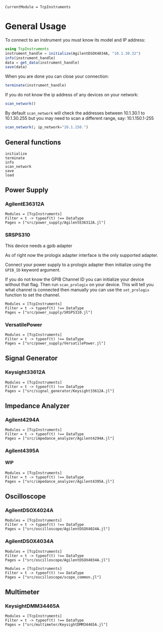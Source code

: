```@meta
CurrentModule = TcpInstruments
```

# General Usage

To connect to an instrument you must know its model and
IP address:

```julia
using TcpInstruments
instrument_handle = initialize(AgilentDSOX4034A, "10.1.30.32")
info(instrument_handle)
data = get_data(instrument_handle)
save(data)
```
When you are done you can close your connection:
```julia
terminate(instrument_handle)
```

If you do not know the ip address of any devices on your network:
```julia
scan_network()
```

By default `scan_network` will check the addresses between
10.1.30.1 to 10.1.30.255 but you may need to scan a different range,
say: 10.1.150.1-255
```julia
scan_network(; ip_network="10.1.150.")
```

## General functions
```@docs
initialize
terminate
info
scan_network
save
load
```

## Power Supply
### AgilentE36312A
```@autodocs
Modules = [TcpInstruments]
Filter = t -> typeof(t) !== DataType
Pages = ["src/power_supply/AgilentE36312A.jl"]
```
### SRSPS310
This device needs a gpib adapter

As of right now the prologix adapter interface is the only
supported adapter.

Connect your power supply to a prologix adapter then
initialize using the `GPIB_ID` keyword argument.

If you do not know the GPIB Channel ID you can initialize
your device without that flag. Then run `scan_prologix` on
your device. This will tell you what channel is connected
then manually you can use the `set_prologix` function to
set the channel.
```@autodocs
Modules = [TcpInstruments]
Filter = t -> typeof(t) !== DataType
Pages = ["src/power_supply/SRSPS310.jl"]
```
### VersatilePower
```@autodocs
Modules = [TcpInstruments]
Filter = t -> typeof(t) !== DataType
Pages = ["src/power_supply/VersatilePower.jl"]
```

## Signal Generator
### Keysight33612A
```@autodocs
Modules = [TcpInstruments]
Filter = t -> typeof(t) !== DataType
Pages = ["src/signal_generator/Keysight33612A.jl"]
```

## Impedance Analyzer
### Agilent4294A
```@autodocs
Modules = [TcpInstruments]
Filter = t -> typeof(t) !== DataType
Pages = ["src/impedance_analyzer/Agilent4294A.jl"]
```

### Agilent4395A
#### WIP
```@autodocs
Modules = [TcpInstruments]
Filter = t -> typeof(t) !== DataType
Pages = ["src/impedance_analyzer/Agilent4395A.jl"]
```

## Oscilloscope
### AgilentDSOX4024A
```@autodocs
Modules = [TcpInstruments]
Filter = t -> typeof(t) !== DataType
Pages = ["src/oscilloscope/AgilentDSOX4024A.jl"]
```
### AgilentDSOX4034A
```@autodocs
Modules = [TcpInstruments]
Filter = t -> typeof(t) !== DataType
Pages = ["src/oscilloscope/AgilentDSOX4034A.jl"]
```
```@autodocs
Modules = [TcpInstruments]
Filter = t -> typeof(t) !== DataType
Pages = ["src/oscilloscope/scope_common.jl"]
```

## Multimeter
### KeysightDMM34465A
```@autodocs
Modules = [TcpInstruments]
Filter = t -> typeof(t) !== DataType
Pages = ["src/multimeter/KeysightDMM34465A.jl"]
```
